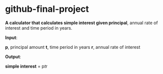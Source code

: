 # github-final-project
**A calculator that calculates simple interest given principal**, annual rate of interest and time period in years.

**Input**:

   **p**, principal amount
   **t**, time period in years
   **r**, annual rate of interest


**Output**:

   **simple interest** = p*t*r
